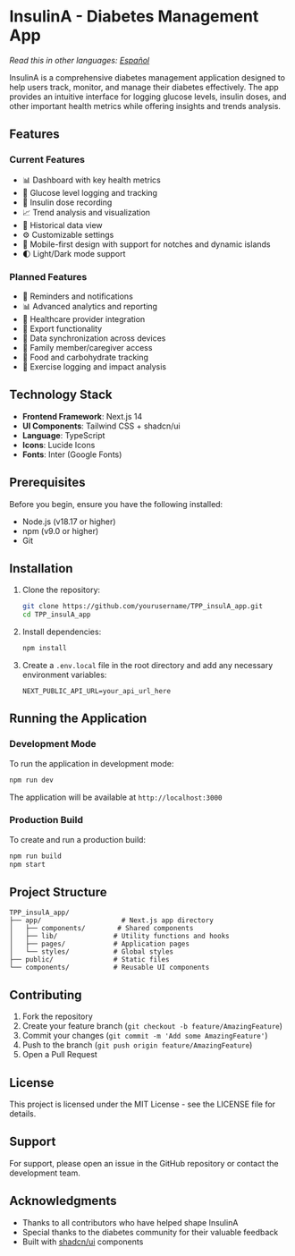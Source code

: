 # InsulinA - Diabetes Management App

*Read this in other languages: [Español](README.md)*

InsulinA is a comprehensive diabetes management application designed to help users track, monitor, and manage their diabetes effectively. The app provides an intuitive interface for logging glucose levels, insulin doses, and other important health metrics while offering insights and trends analysis.

## Features

### Current Features
- 📊 Dashboard with key health metrics
- 📝 Glucose level logging and tracking
- 💉 Insulin dose recording
- 📈 Trend analysis and visualization
- 📅 Historical data view
- ⚙️ Customizable settings
- 📱 Mobile-first design with support for notches and dynamic islands
- 🌓 Light/Dark mode support

### Planned Features
- 🔔 Reminders and notifications
- 📊 Advanced analytics and reporting
- 🤝 Healthcare provider integration
- 📱 Export functionality
- 🔄 Data synchronization across devices
- 👥 Family member/caregiver access
- 🍎 Food and carbohydrate tracking
- 💪 Exercise logging and impact analysis

## Technology Stack

- **Frontend Framework**: Next.js 14
- **UI Components**: Tailwind CSS + shadcn/ui
- **Language**: TypeScript
- **Icons**: Lucide Icons
- **Fonts**: Inter (Google Fonts)

## Prerequisites

Before you begin, ensure you have the following installed:
- Node.js (v18.17 or higher)
- npm (v9.0 or higher)
- Git

## Installation

1. Clone the repository:
   ```bash
   git clone https://github.com/yourusername/TPP_insulA_app.git
   cd TPP_insulA_app
   ```

2. Install dependencies:
   ```bash
   npm install
   ```

3. Create a `.env.local` file in the root directory and add any necessary environment variables:
   ```env
   NEXT_PUBLIC_API_URL=your_api_url_here
   ```

## Running the Application

### Development Mode
To run the application in development mode:
```bash
npm run dev
```
The application will be available at `http://localhost:3000`

### Production Build
To create and run a production build:
```bash
npm run build
npm start
```

## Project Structure

```
TPP_insulA_app/
├── app/                    # Next.js app directory
│   ├── components/        # Shared components
│   ├── lib/              # Utility functions and hooks
│   ├── pages/            # Application pages
│   └── styles/           # Global styles
├── public/               # Static files
└── components/           # Reusable UI components
```

## Contributing

1. Fork the repository
2. Create your feature branch (`git checkout -b feature/AmazingFeature`)
3. Commit your changes (`git commit -m 'Add some AmazingFeature'`)
4. Push to the branch (`git push origin feature/AmazingFeature`)
5. Open a Pull Request

## License

This project is licensed under the MIT License - see the LICENSE file for details.

## Support

For support, please open an issue in the GitHub repository or contact the development team.

## Acknowledgments

- Thanks to all contributors who have helped shape InsulinA
- Special thanks to the diabetes community for their valuable feedback
- Built with [shadcn/ui](https://ui.shadcn.com/) components 